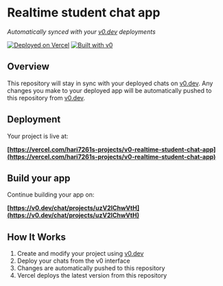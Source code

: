 # Realtime student chat app

*Automatically synced with your [v0.dev](https://v0.dev) deployments*

[![Deployed on Vercel](https://img.shields.io/badge/Deployed%20on-Vercel-black?style=for-the-badge&logo=vercel)](https://vercel.com/hari7261s-projects/v0-realtime-student-chat-app)
[![Built with v0](https://img.shields.io/badge/Built%20with-v0.dev-black?style=for-the-badge)](https://v0.dev/chat/projects/uzV2IChwVtH)

## Overview

This repository will stay in sync with your deployed chats on [v0.dev](https://v0.dev).
Any changes you make to your deployed app will be automatically pushed to this repository from [v0.dev](https://v0.dev).

## Deployment

Your project is live at:

**[https://vercel.com/hari7261s-projects/v0-realtime-student-chat-app](https://vercel.com/hari7261s-projects/v0-realtime-student-chat-app)**

## Build your app

Continue building your app on:

**[https://v0.dev/chat/projects/uzV2IChwVtH](https://v0.dev/chat/projects/uzV2IChwVtH)**

## How It Works

1. Create and modify your project using [v0.dev](https://v0.dev)
2. Deploy your chats from the v0 interface
3. Changes are automatically pushed to this repository
4. Vercel deploys the latest version from this repository
